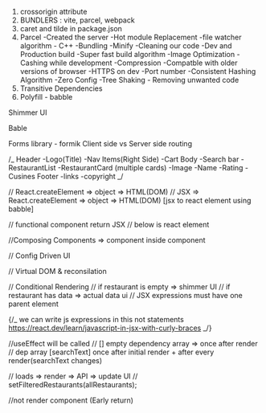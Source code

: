 1. crossorigin attribute
2. BUNDLERS : vite, parcel, webpack
3. caret and tilde in package.json
4. Parcel
   -Created the server
   -Hot module Replacement
   -file watcher algorithm - C++
   -Bundling
   -Minify
   -Cleaning our code
   -Dev and Production build
   -Super fast build algorithm
   -Image Optimization
   -Cashing while development
   -Compression
   -Compatble with older versions of browser
   -HTTPS on dev
   -Port number
   -Consistent Hashing Algorithm
   -Zero Config
   -Tree Shaking - Removing unwanted code
5. Transitive Dependencies
6. Polyfill - babble

Shimmer UI

Bable

Forms library - formik
Client side vs Server side routing

/_
Header
-Logo(Title)
-Nav Items(Right Side)
-Cart
Body
-Search bar
-RestaurantList
-RestaurantCard (multiple cards)
-Image
-Name
-Rating
-Cusines
Footer
-links
-copyright
_/

// React.createElement => object => HTML(DOM)
// JSX => React.createElement => object => HTML(DOM) [jsx to react element using babble]

// functional component return JSX
// below is react element

//Composing Components => component inside component

// Config Driven UI

// Virtual DOM & reconsilation

// Conditional Rendering
// if restaurant is empty => shimmer UI
// if restaurant has data => actual data ui
// JSX expressions must have one parent element

{/_
we can write js expressions in this not statements
https://react.dev/learn/javascript-in-jsx-with-curly-braces
_/}

//useEffect will be called
// [] empty dependency array => once after render
// dep array [searchText] once after initial render + after every render(searchText changes)

// loads => render => API => update UI
// setFilteredRestaurants(allRestaurants);

//not render component (Early return)



